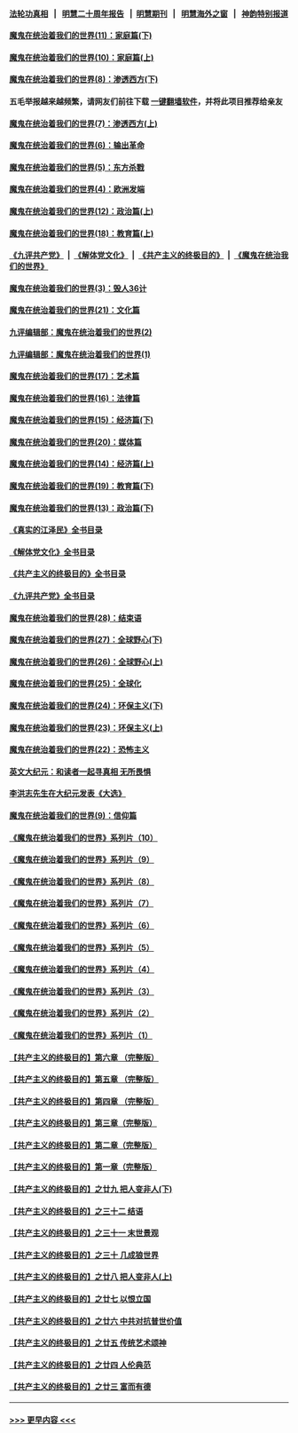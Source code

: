 #### [法轮功真相](https://github.com/gfw-breaker/truth/blob/master/README.md?t=0) &nbsp;&nbsp;|&nbsp;&nbsp; [明慧二十周年报告](https://github.com/gfw-breaker/mh-reports/blob/master/README.md?t=0) &nbsp;&nbsp;|&nbsp;&nbsp;[明慧期刊](https://github.com/gfw-breaker/mh-qikan) &nbsp;&nbsp;|&nbsp;&nbsp; [明慧海外之窗](https://github.com/gfw-breaker/mh-news/blob/master/README.md?t=0) &nbsp;&nbsp;|&nbsp;&nbsp; [神韵特别报道](https://github.com/gfw-breaker/mh-news/blob/master/shenyun.md?t=0)
#### [魔鬼在统治着我们的世界(11)：家庭篇(下)](../pages/nsc422/n10440961.md?t=01140043) 
#### [魔鬼在统治着我们的世界(10)：家庭篇(上)](../pages/nsc422/n10435448.md?t=01140043) 
#### [魔鬼在统治着我们的世界(8)：渗透西方(下)](../pages/nsc422/n10429603.md?t=01140043) 
#### 五毛举报越来越频繁，请网友们前往下载 [一键翻墙软件](https://github.com/gfw-breaker/ssr-accounts)，并将此项目推荐给亲友
#### [魔鬼在统治着我们的世界(7)：渗透西方(上)](../pages/nsc422/n10426013.md?t=01140043) 
#### [魔鬼在统治着我们的世界(6)：输出革命](../pages/nsc422/n10421536.md?t=01140043) 
#### [魔鬼在统治着我们的世界(5)：东方杀戮](../pages/nsc422/n10417707.md?t=01140043) 
#### [魔鬼在统治着我们的世界(4)：欧洲发端](../pages/nsc422/n10414890.md?t=01140043) 
#### [魔鬼在统治着我们的世界(12)：政治篇(上)](../pages/nsc422/n10444576.md?t=01140043) 
#### [魔鬼在统治着我们的世界(18)：教育篇(上)](../pages/nsc422/n10526970.md?t=01140043) 
#### [《九评共产党》](https://github.com/begood0513/9ping.md/blob/master/README.md) &nbsp;|&nbsp; [《解体党文化》](../../../../jtdwh.md/blob/master/README.md)  &nbsp;|&nbsp; [《共产主义的终极目的》](../../../../gczydzjmd.md/blob/master/README.md) &nbsp;|&nbsp; [《魔鬼在统治我们的世界》](../../../../mgztzwmdsj.md/blob/master/README.md) 
#### [魔鬼在统治着我们的世界(3)：毁人36计](../pages/nsc422/n10411583.md?t=01140043) 
#### [魔鬼在统治着我们的世界(21)：文化篇](../pages/nsc422/n10597706.md?t=01140043) 
#### [九评编辑部：魔鬼在统治着我们的世界(2)](../pages/nsc422/n10410036.md?t=01140043) 
#### [九评编辑部：魔鬼在统治着我们的世界(1)](../pages/nsc422/n10406825.md?t=01140043) 
#### [魔鬼在统治着我们的世界(17)：艺术篇](../pages/nsc422/n10499093.md?t=01140043) 
#### [魔鬼在统治着我们的世界(16)：法律篇](../pages/nsc422/n10485969.md?t=01140043) 
#### [魔鬼在统治着我们的世界(15)：经济篇(下)](../pages/nsc422/n10469975.md?t=01140043) 
#### [魔鬼在统治着我们的世界(20)：媒体篇](../pages/nsc422/n10586579.md?t=01140043) 
#### [魔鬼在统治着我们的世界(14)：经济篇(上)](../pages/nsc422/n10457370.md?t=01140043) 
#### [魔鬼在统治着我们的世界(19)：教育篇(下)](../pages/nsc422/n10564808.md?t=01140043) 
#### [魔鬼在统治着我们的世界(13)：政治篇(下)](../pages/nsc422/n10448270.md?t=01140043) 
#### [《真实的江泽民》全书目录](../pages/nsc422/n13721399.md?t=01140043) 
#### [《解体党文化》全书目录](../pages/nsc422/n13721157.md?t=01140043) 
#### [《共产主义的终极目的》全书目录](../pages/nsc422/n13721048.md?t=01140043) 
#### [《九评共产党》全书目录](../pages/nsc422/n13708085.md?t=01140043) 
#### [魔鬼在统治着我们的世界(28)：结束语](../pages/nsc422/n10936246.md?t=01140043) 
#### [魔鬼在统治着我们的世界(27)：全球野心(下)](../pages/nsc422/n10928319.md?t=01140043) 
#### [魔鬼在统治着我们的世界(26)：全球野心(上)](../pages/nsc422/n10900318.md?t=01140043) 
#### [魔鬼在统治着我们的世界(25)：全球化](../pages/nsc422/n10788205.md?t=01140043) 
#### [魔鬼在统治着我们的世界(24)：环保主义(下)](../pages/nsc422/n10695307.md?t=01140043) 
#### [魔鬼在统治着我们的世界(23)：环保主义(上)](../pages/nsc422/n10688613.md?t=01140043) 
#### [魔鬼在统治着我们的世界(22)：恐怖主义](../pages/nsc422/n10614727.md?t=01140043) 
#### [英文大纪元：和读者一起寻真相 无所畏惧](../pages/nsc422/n12542027.md?t=01140043) 
#### [李洪志先生在大纪元发表《大选》](../pages/nsc422/n12534746.md?t=01140043) 
#### [魔鬼在统治着我们的世界(9)：信仰篇](../pages/nsc422/n10432159.md?t=01140043) 
#### [《魔鬼在统治着我们的世界》系列片（10）](../pages/nsc422/n12292670.md?t=01140043) 
#### [《魔鬼在统治着我们的世界》系列片（9）](../pages/nsc422/n12290859.md?t=01140043) 
#### [《魔鬼在统治着我们的世界》系列片（8）](../pages/nsc422/n12287445.md?t=01140043) 
#### [《魔鬼在统治着我们的世界》系列片（7）](../pages/nsc422/n12283425.md?t=01140043) 
#### [《魔鬼在统治着我们的世界》系列片（6）](../pages/nsc422/n12282314.md?t=01140043) 
#### [《魔鬼在统治着我们的世界》系列片（5）](../pages/nsc422/n12281419.md?t=01140043) 
#### [《魔鬼在统治着我们的世界》系列片（4）](../pages/nsc422/n12274024.md?t=01140043) 
#### [《魔鬼在统治着我们的世界》系列片（3）](../pages/nsc422/n12271322.md?t=01140043) 
#### [《魔鬼在统治着我们的世界》系列片（2）](../pages/nsc422/n12269049.md?t=01140043) 
#### [《魔鬼在统治着我们的世界》系列片（1）](../pages/nsc422/n12267575.md?t=01140043) 
#### [【共产主义的终极目的】第六章 （完整版）](../pages/nsc422/n11428913.md?t=01140043) 
#### [【共产主义的终极目的】第五章 （完整版）](../pages/nsc422/n11428912.md?t=01140043) 
#### [【共产主义的终极目的】第四章 （完整版）](../pages/nsc422/n11428907.md?t=01140043) 
#### [【共产主义的终极目的】第三章（完整版）](../pages/nsc422/n11428848.md?t=01140043) 
#### [【共产主义的终极目的】第二章（完整版）](../pages/nsc422/n11428831.md?t=01140043) 
#### [【共产主义的终极目的】第一章（完整版）](../pages/nsc422/n11417651.md?t=01140043) 
#### [【共产主义的终极目的】之廿九 把人变非人(下)](../pages/nsc422/n11344140.md?t=01140043) 
#### [【共产主义的终极目的】之三十二 结语](../pages/nsc422/n11360535.md?t=01140043) 
#### [【共产主义的终极目的】之三十一 末世景观](../pages/nsc422/n11351129.md?t=01140043) 
#### [【共产主义的终极目的】之三十 几成狼世界](../pages/nsc422/n11348280.md?t=01140043) 
#### [【共产主义的终极目的】之廿八 把人变非人(上)](../pages/nsc422/n11340492.md?t=01140043) 
#### [【共产主义的终极目的】之廿七 以恨立国](../pages/nsc422/n11336944.md?t=01140043) 
#### [【共产主义的终极目的】之廿六 中共对抗普世价值](../pages/nsc422/n11324785.md?t=01140043) 
#### [【共产主义的终极目的】之廿五 传统艺术颂神](../pages/nsc422/n11296396.md?t=01140043) 
#### [【共产主义的终极目的】之廿四 人伦典范](../pages/nsc422/n11296397.md?t=01140043) 
#### [【共产主义的终极目的】之廿三 富而有德](../pages/nsc422/n11283598.md?t=01140043) 

----
#### [ >>> 更早内容 <<< ](../indexes/nsc422-earlier.md)
